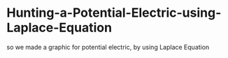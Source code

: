 # Hunting-a-Potential-Electric-using-Laplace-Equation
so we made a graphic for potential electric, by using Laplace Equation
